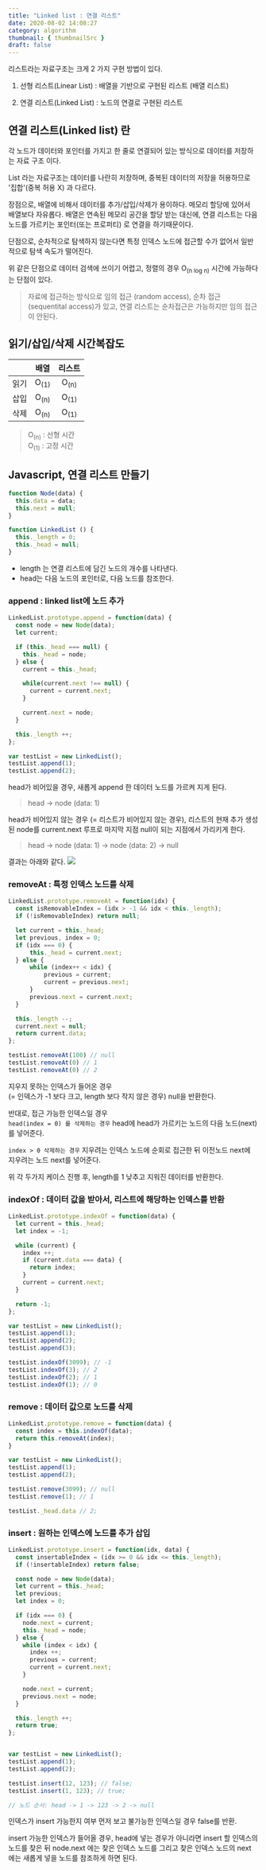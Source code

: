 ```yaml
---
title: "Linked list : 연결 리스트"
date: 2020-08-02 14:08:27
category: algorithm
thumbnail: { thumbnailSrc }
draft: false
---
```


리스트라는 자료구조는 크게 2 가지 구현 방법이 있다.

1. 선형 리스트(Linear List) : 배열을 기반으로 구현된 리스트 (배열 리스트)

2. 연결 리스트(Linked List) : 노드의 연결로 구현된 리스트

## 연결 리스트(Linked list) 란
각 노드가 데이터와 포인터를 가지고 한 줄로 연결되어 있는 방식으로 데이터를 저장하는 자료 구조 이다.

List 라는 자료구조는 데이터를 나란히 저장하며, 중복된 데이터의 저장을 허용하므로 '집합'(중복 허용 X) 과 다르다.

장점으로, 배열에 비해서 데이터를 추가/삽입/삭제가 용이하다. 메모리 할당에 있어서 배열보다 자유롭다. 배열은 연속된 메모리 공간을 할당 받는 대신에, 연결 리스트는 다음 노드를 가르키는 포인터(또는 프로퍼티) 로 연결을 하기때문이다.

단점으로, 순차적으로 탐색하지 않는다면 특정 인덱스 노드에 접근할 수가 없어서 일반적으로 탐색 속도가 떨어진다.

위 같은 단점으로 데이터 검색에 쓰이기 어렵고, 정렬의 경우 O<sub>(n log n)</sub> 시간에 가능하다는 단점이 있다.

> 자료에 접근하는 방식으로 임의 접근 (random access), 순차 접근 (sequentital access)가 있고, 연결 리스트는 순차접근은 가능하지만 임의 접근이 안된다.

## 읽기/삽입/삭제 시간복잡도

|   |배열|리스트|
|:-:|:-:|:-:|
|읽기|O<sub>(1)</sub>|O<sub>(n)</sub>|
|삽입|O<sub>(n)</sub>|O<sub>(1)</sub>|
|삭제|O<sub>(n)</sub>|O<sub>(1)</sub>|

> O<sub>(n)</sub> : 선형 시간<br />
O<sub>(1)</sub> : 고정 시간

## Javascript, 연결 리스트 만들기

```javascript
function Node(data) {
  this.data = data;
  this.next = null;
}

function LinkedList () {
  this._length = 0;
  this._head = null;
}
```

- length 는 연결 리스트에 담긴 노드의 개수를 나타낸다.
- head는 다음 노드의 포인터로, 다음 노드를 참조한다.

### append : linked list에 노드 추가
```javascript
LinkedList.prototype.append = function(data) {
  const node = new Node(data);
  let current;

  if (this._head === null) {
    this._head = node;
  } else {
    current = this._head;

    while(current.next !== null) {
      current = current.next;
    }

    current.next = node;
  }

  this._length ++;
};

var testList = new LinkedList();
testList.append(1);
testList.append(2);
```

head가 비어있을 경우, 새롭게 append 한 데이터 노드를 가르켜 지게 된다.

> head -> node (data: 1)

head가 비어있지 않는 경우 (= 리스트가 비어있지 않는 경우), 리스트의 현재 추가 생성된 node를 current.next 루프로 마지막 지점 null이 되는 지점에서 가리키게 한다.

> head -> node (data: 1) -> node (data: 2) -> null

결과는 아래와 같다.
![](./images/example-linked-list.png)

### removeAt : 특정 인덱스 노드를 삭제

```javascript
LinkedList.prototype.removeAt = function(idx) {
  const isRemovableIndex = (idx > -1 && idx < this._length);
  if (!isRemovableIndex) return null;

  let current = this._head;
  let previous, index = 0;
  if (idx === 0) {
      this._head = current.next;
  } else {
      while (index++ < idx) {
          previous = current;
          current = previous.next;
      }
      previous.next = current.next;
  }

  this._length --;
  current.next = null;
  return current.data;
};

testList.removeAt(100) // null
testList.removeAt(0) // 1
testList.removeAt(0) // 2
```

지우지 못하는 인덱스가 들어온 경우<br/>
(= 인덱스가 -1 보다 크고, length 보다 작지 않은 경우) null을 반환한다.

반대로, 접근 가능한 인덱스일 경우<br/>
`head(index = 0) 를 삭제하는 경우` head에 head가 가르키는 노드의 다음 노드(next)를 넣어준다.

`index > 0 삭제하는 경우` 지우려는 인덱스 노드에 순회로 접근한 뒤 이전노드 next에 지우려는 노드 next를 넣어준다.

위 각 두가지 케이스 진행 후, length를 1 낮추고 지워진 데이터를 반환한다.

### indexOf : 데이터 값을 받아서, 리스트에 해당하는 인덱스를 반환

```javascript
LinkedList.prototype.indexOf = function(data) {
  let current = this._head;
  let index = -1;

  while (current) {
    index ++;
    if (current.data === data) {
      return index;
    }
    current = current.next;
  }

  return -1;
};

var testList = new LinkedList();
testList.append(1);
testList.append(2);
testList.append(3);

testList.indexOf(3099); // -1
testList.indexOf(3); // 2
testList.indexOf(2); // 1
testList.indexOf(1); // 0
```

### remove : 데이터 값으로 노드를 삭제
```javascript
LinkedList.prototype.remove = function(data) {
  const index = this.indexOf(data);
  return this.removeAt(index);
}

var testList = new LinkedList();
testList.append(1);
testList.append(2);

testList.remove(3099); // null
testList.remove(1); // 1

testList._head.data // 2;
```

### insert : 원하는 인덱스에 노드를 추가 삽입
```javascript
LinkedList.prototype.insert = function(idx, data) {
  const insertableIndex = (idx >= 0 && idx <= this._length);
  if (!insertableIndex) return false;

  const node = new Node(data);
  let current = this._head;
  let previous;
  let index = 0;

  if (idx === 0) {
    node.next = current;
    this._head = node;
  } else {
    while (index < idx) {
      index ++;
      previous = current;
      current = current.next;
    }

    node.next = current;
    previous.next = node;
  }

  this._length ++;
  return true;
};


var testList = new LinkedList();
testList.append(1);
testList.append(2);

testList.insert(12, 123); // false;
testList.insert(1, 123); // true;

// 노드 순서: head -> 1 -> 123 -> 2 -> null
```

인덱스가 insert 가능한지 여부 먼저 보고 불가능한 인덱스일 경우 false를 반환.

insert 가능한 인덱스가 들어올 경우, head에 넣는 경우가 아니라면 insert 할 인덱스의 노드를 찾은 뒤 node.next 에는 찾은 인덱스 노드를 그리고 찾은 인덱스 노드의 next 에는 새롭게 넣을 노드를 참조하게 하면 된다.